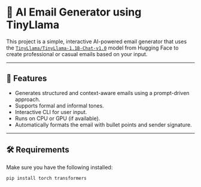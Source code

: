 # 🧠 AI Email Generator using TinyLlama

This project is a simple, interactive AI-powered email generator that uses the [`TinyLlama/TinyLlama-1.1B-Chat-v1.0`](https://huggingface.co/TinyLlama/TinyLlama-1.1B-Chat-v1.0) model from Hugging Face to create professional or casual emails based on your input.

---

## 🚀 Features

- Generates structured and context-aware emails using a prompt-driven approach.
- Supports formal and informal tones.
- Interactive CLI for user input.
- Runs on CPU or GPU (if available).
- Automatically formats the email with bullet points and sender signature.

---

## 🛠️ Requirements

Make sure you have the following installed:

```bash
pip install torch transformers
